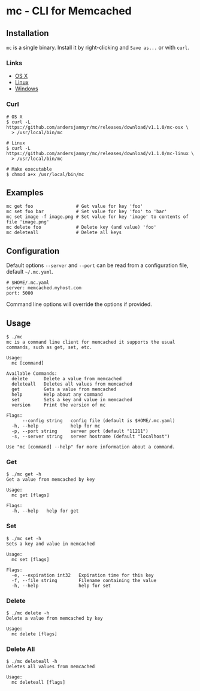 # mc - CLI for Memcached

## Installation

`mc` is a single binary. Install it by right-clicking and `Save as...` or with
`curl`.

### Links

* [OS X](https://github.com/andersjanmyr/mc/releases/download/v1.1.0/mc-osx)
* [Linux](https://github.com/andersjanmyr/mc/releases/download/v1.1.0/mc-linux)
* [Windows](https://github.com/andersjanmyr/mc/releases/download/v1.1.0/mc.exe)

### Curl

```
# OS X
$ curl -L https://github.com/andersjanmyr/mc/releases/download/v1.1.0/mc-osx \
  > /usr/local/bin/mc

# Linux
$ curl -L https://github.com/andersjanmyr/mc/releases/download/v1.1.0/mc-linux \
  > /usr/local/bin/mc

# Make executable
$ chmod a+x /usr/local/bin/mc
```

## Examples

```
mc get foo                # Get value for key 'foo'
mc set foo bar            # Set value for key 'foo' to 'bar'
mc set image -f image.png # Set value for key 'image' to contents of file 'image.png'
mc delete foo             # Delete key (and value) 'foo'
mc deleteall              # Delete all keys
```

## Configuration

Default options `--server` and `--port` can be read from a configuration file,
default `~/.mc.yaml`.
```
# $HOME/.mc.yaml
server: memcached.myhost.com
port: 5000
```
Command line options will override the options if provided.

## Usage

```
$ ./mc
mc is a command line client for memcached it supports the usual
commands, such as get, set, etc.

Usage:
  mc [command]

Available Commands:
  delete      Delete a value from memcached
  deleteall   Deletes all values from memcached
  get         Gets a value from memcached
  help        Help about any command
  set         Sets a key and value in memcached
  version     Print the version of mc

Flags:
      --config string   config file (default is $HOME/.mc.yaml)
  -h, --help            help for mc
  -p, --port string     server port (default "11211")
  -s, --server string   server hostname (default "localhost")

Use "mc [command] --help" for more information about a command.
```

### Get

```
$ ./mc get -h
Get a value from memcached by key

Usage:
  mc get [flags]

Flags:
  -h, --help   help for get
```

### Set

```
$ ./mc set -h
Sets a key and value in memcached

Usage:
  mc set [flags]

Flags:
  -e, --expiration int32   Expiration time for this key
  -f, --file string        Filename containing the value
  -h, --help               help for set
```

### Delete

```
$ ./mc delete -h
Delete a value from memcached by key

Usage:
  mc delete [flags]
```

### Delete All

```
$ ./mc deleteall -h
Deletes all values from memcached

Usage:
  mc deleteall [flags]
```

